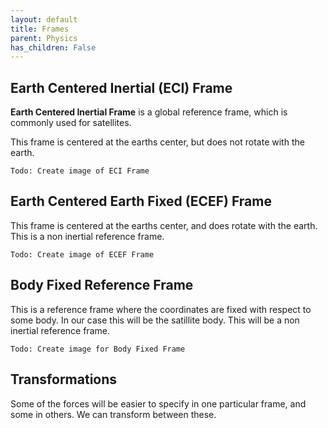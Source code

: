 ```yaml
---
layout: default
title: Frames
parent: Physics
has_children: False
---
```




## Earth Centered Inertial (ECI) Frame

__Earth Centered Inertial Frame__ is a global reference frame, which is commonly used for satellites.

This frame is centered at the earths center, but does not rotate with the earth.

```
Todo: Create image of ECI Frame
```

## Earth Centered Earth Fixed (ECEF) Frame

This frame is centered at the earths center, and does rotate with the earth. This is a non inertial reference frame.


```
Todo: Create image of ECEF Frame
```

## Body Fixed Reference Frame

This is a reference frame where the coordinates are fixed with respect to some body. In our case this will be the satillite body. This will be a non inertial reference frame.


```
Todo: Create image for Body Fixed Frame
```


## Transformations


Some of the forces will be easier to specify in one particular frame, and some in others. We can transform between these.




